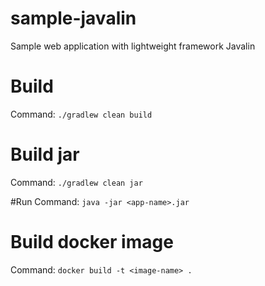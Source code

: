 # sample-javalin
 Sample web application with lightweight framework Javalin

# Build
Command:
`./gradlew clean build`

# Build jar
Command:
`./gradlew clean jar`

#Run
Command:
`java -jar <app-name>.jar`

# Build docker image
Command:
`docker build -t <image-name> .`